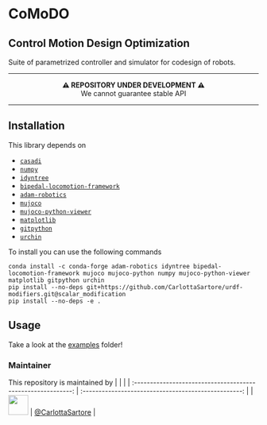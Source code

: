 # CoMoDO

## Control Motion Design Optimization 

Suite of parametrized controller and simulator for codesign of robots.


---

<p align="center">
  <b>⚠️ REPOSITORY UNDER DEVELOPMENT ⚠️</b>
  <br>We cannot guarantee stable API
</p>

---

## Installation 
This library depends on 

- [``casadi``](https://web.casadi.org/)
- [``numpy``](https://numpy.org/)
- [``idyntree``](https://github.com/robotology/idyntree)
- [``bipedal-locomotion-framework``](https://github.com/ami-iit/bipedal-locomotion-framework)
- [``adam-robotics``](https://github.com/ami-iit/ADAM/tree/main)
- [``mujoco``](https://mujoco.org/)
- [``mujoco-python-viewer``](https://github.com/rohanpsingh/mujoco-python-viewer)
- [``matplotlib``](https://matplotlib.org/stable/)
- [``gitpython``](https://github.com/gitpython-developers/GitPython)
- [``urchin``](https://github.com/fishbotics/urchin)

To install you can use the following commands


```
conda install -c conda-forge adam-robotics idyntree bipedal-locomotion-framework mujoco mujoco-python numpy mujoco-python-viewer matplotlib gitpython urchin 
pip install --no-deps git+https://github.com/CarlottaSartore/urdf-modifiers.git@scalar_modification 
pip install --no-deps -e .

```

## Usage 

Take a look at the [examples](https://github.com/ami-iit/comodo/examples) folder! 

### Maintainer

This repository is maintained by 
|                                                              |                                                      |
| :----------------------------------------------------------: | :--------------------------------------------------: |
| [<img src="https://user-images.githubusercontent.com/56030908/135461492-6d9a1174-19bd-46b3-bee6-c4dbaea9e210.jpeg" width="40">](https://github.com/S-Dafarra) | [@CarlottaSartore](https://github.com/CarlottaSartore) |



